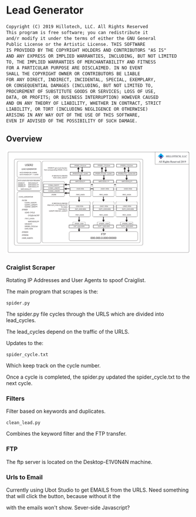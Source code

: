 # Lead Generator

    Copyright (C) 2019 Hillotech, LLC. All Rights Reserved
    This program is free software; you can redistribute it 
    and/r modify it under the terms of either the GNU General 
    Public License or the Artistic License. THIS SOFTWARE 
    IS PROVIDED BY THE COPYRIGHT HOLDERS AND CONTRIBUTORS "AS IS"
    AND ANY EXPRESS OR IMPLIED WARRANTIES, INCLUDING, BUT NOT LIMITED 
    TO, THE IMPLIED WARRANTIES OF MERCHANTABILITY AND FITNESS 
    FOR A PARTICULAR PURPOSE ARE DISCLAIMED. IN NO EVENT 
    SHALL THE COPYRIGHT OWNER OR CONTRIBUTORS BE LIABLE 
    FOR ANY DIRECT, INDIRECT, INCIDENTAL, SPECIAL, EXEMPLARY, 
    OR CONSEQUENTIAL DAMAGES (INCLUDING, BUT NOT LIMITED TO, 
    PROCUREMENT OF SUBSTITUTE GOODS OR SERVICES; LOSS OF USE, 
    DATA, OR PROFITS; OR BUSINESS INTERRUPTION) HOWEVER CAUSED 
    AND ON ANY THEORY OF LIABILITY, WHETHER IN CONTRACT, STRICT 
    LIABILITY, OR TORT (INCLUDING NEGLIGENCE OR OTHERWISE) 
    ARISING IN ANY WAY OUT OF THE USE OF THIS SOFTWARE, 
    EVEN IF ADVISED OF THE POSSIBILITY OF SUCH DAMAGE.

## Overview

![lead-generator](lead-generator.png)

### Craiglist Scraper

Rotating IP Addresses and User Agents to spoof Craiglist. 

The main program that scrapes is the:

    spider.py

The spider.py file cycles through the URLS which are divided into lead_cycles.

The lead_cycles depend on the traffic of the URLS.

Updates to the:

    spider_cycle.txt

Which keep track on the cycle number.

Once a cycle is completed, the spider.py updated the spider_cycle.txt to the next cycle.

### Filters

Filter based on keywords and duplicates.

    clean_lead.py

Combines the keyword filter and the FTP transfer.

### FTP

The ftp server is located on the Desktop-E1V0N4N machine.

### Urls to Email

Currently using Ubot Studio to get EMAILS from the URLS. 
Need something that will click the button, because without it the <div></div> with the emails won't show. 
Sever-side Javascript?